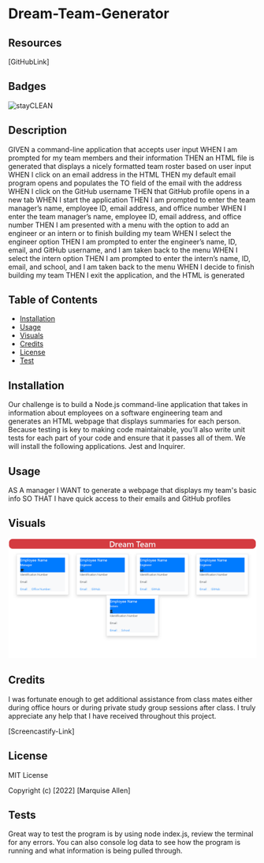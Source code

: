 # Dream-Team-Generator
## Resources 
[GitHubLink]
## Badges
![stayCLEAN](https://img.shields.io/badge/stay-CLEAN-blue)

## Description
GIVEN a command-line application that accepts user input
WHEN I am prompted for my team members and their information
THEN an HTML file is generated that displays a nicely formatted team roster based on user input
WHEN I click on an email address in the HTML
THEN my default email program opens and populates the TO field of the email with the address
WHEN I click on the GitHub username
THEN that GitHub profile opens in a new tab
WHEN I start the application
THEN I am prompted to enter the team manager’s name, employee ID, email address, and office number
WHEN I enter the team manager’s name, employee ID, email address, and office number
THEN I am presented with a menu with the option to add an engineer or an intern or to finish building my team
WHEN I select the engineer option
THEN I am prompted to enter the engineer’s name, ID, email, and GitHub username, and I am taken back to the menu
WHEN I select the intern option
THEN I am prompted to enter the intern’s name, ID, email, and school, and I am taken back to the menu
WHEN I decide to finish building my team
THEN I exit the application, and the HTML is generated

## Table of Contents 

- [Installation](#installation)
- [Usage](#usage)
- [Visuals](#visuals)
- [Credits](#credits)
- [License](#license)
- [Test](#tests)

## Installation
Our challenge is to build a Node.js command-line application that takes in information about employees on a software engineering team and generates an HTML webpage that displays summaries for each person. Because testing is key to making code maintainable, you’ll also write unit tests for each part of your code and ensure that it passes all of them. We will install the following applications. Jest and Inquirer. 



## Usage
AS A manager
I WANT to generate a webpage that displays my team's basic info
SO THAT I have quick access to their emails and GitHub profiles  

## Visuals
![DreamTeam image](./images/Dream%20Team%20Generator.png)
## Credits
 I was fortunate enough to get additional assistance from class mates either during office hours or during private study group sessions after class. I truly appreciate any help that I have received throughout this project.

[Screencastify-Link]


## License
MIT License

Copyright (c) [2022] [Marquise Allen]

## Tests
Great way to test the program is by using node index.js, review the terminal for any errors. You can also console log data to see how the program is running and what information is being pulled through. 